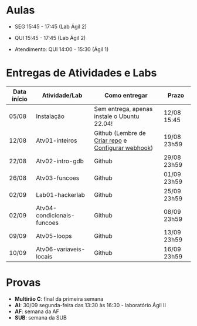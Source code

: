 

# Aulas

* SEG 15:45 - 17:45 (Lab Ágil 2)
* QUI 15:45 - 17:45 (Lab Ágil 2)

* Atendimento: QUI 14:00 - 15:30 (Ágil 1)

# Entregas de Atividades e Labs


| Data início | Atividade/Lab                                                              | Como entregar   | Prazo              |
|-------------|----------------------------------------------------------------------------|-----------------|--------------------|
| 05/08 | Instalação | Sem entrega, apenas instale o Ubuntu 22.04! | 12/08 15:45 |
| 12/08 | Atv01-inteiros | Github (Lembre de [Criar repo](https://classroom.github.com/a/i2GRg023) e [Configurar webhook](tutorial_servidor_testes.pdf)) | 19/08 23h59 |
| 22/08 | Atv02-intro-gdb | Github | 29/08 23h59 |
| 26/08 | Atv03-funcoes | Github | 01/09 23h59 |
| 02/09 | Lab01-hackerlab  | Github | 25/09 23h59 |
| 02/09 | Atv04-condicionais-funcoes | Github | 08/09 23h59 |
| 09/09 | Atv05-loops | Github | 13/09 23h59 |
| 10/09 | Atv06-variaveis-locais | Github | 16/09 23h59 |

# Provas

- **Multirão C**: final da primeira semana
- **AI**: 30/09 segunda-feira das 13:30 às 16:30 - laboratório Ágil II
- **AF**:  semana da AF
- **SUB**: semana da SUB

